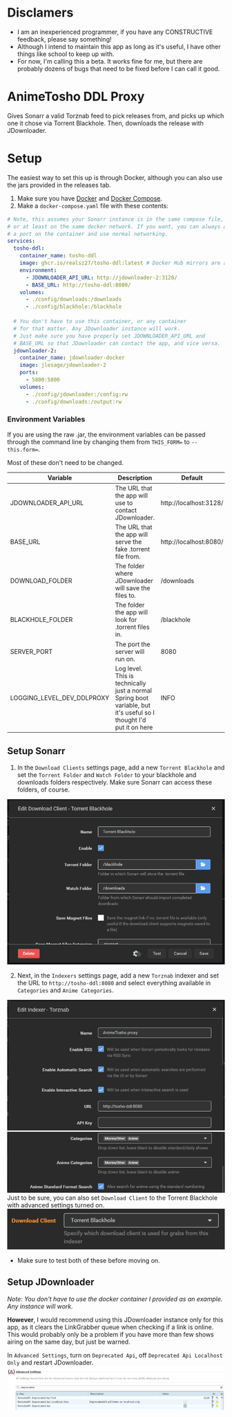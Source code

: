 # Disclamers
- I am an inexperienced programmer, if you have any CONSTRUCTIVE feedback, please say something!
- Although I intend to maintain this app as long as it's useful, I have other things like school to keep up with.
- For now, I'm calling this a beta. It works fine for me, but there are probably dozens of bugs that need to be fixed before I can call it good.

# AnimeTosho DDL Proxy
Gives Sonarr a valid Torznab feed to pick releases from, and picks up which one it chose via Torrent Blackhole. Then, downloads the release with JDownloader.

# Setup
The easiest way to set this up is through Docker, although you can also use the jars provided in the releases tab.

1. Make sure you have [Docker](https://docs.docker.com/engine/install) and [Docker Compose](https://docs.docker.com/compose/install/#scenario-two-install-the-compose-plugin).
2. Make a `docker-compose.yaml` file with these contents:
~~~yaml
# Note, this assumes your Sonarr instance is in the same compose file,
# or at least on the same docker network. If you want, you can always add 8080 as
# a port on the container and use normal networking.
services:
  tosho-ddl:
    container_name: tosho-ddl
    image: ghcr.io/realsz27/tosho-ddl:latest # Docker Hub mirrors are also available at sz27/tosho-ddl
    environment:
      - JDOWNLOADER_API_URL: http://jdownloader-2:3128/
      - BASE_URL: http://tosho-ddl:8080/
    volumes:
      - ./config/downloads:/downloads
      - ./config/blackhole:/blackhole
        
  # You don't have to use this container, or any container
  # for that matter. Any JDownloader instance will work.
  # Just make sure you have properly set JDOWNLOADER_API_URL and
  # BASE_URL so that JDownloader can contact the app, and vice versa.
  jdownloader-2:
    container_name: jdownloader-docker
    image: jlesage/jdownloader-2
    ports:
      - 5800:5800
    volumes:
      - ./config/jdownloader:/config:rw
      - ./config/downloads:/output:rw
~~~
### Environment Variables
If you are using the raw .jar, the environment variables can be passed through the command line by changing them from `THIS_FORM=` to `--this.form=`.

Most of these don't need to be changed.

| Variable                   | Description                                                                                                        | Default                |
|----------------------------|--------------------------------------------------------------------------------------------------------------------|------------------------|
| JDOWNLOADER_API_URL        | The URL that the app will use to contact JDownloader.                                                              | http://localhost:3128/ |
| BASE_URL                   | The URL that the app will serve the fake .torrent file from.                                                       | http://localhost:8080/ |
| DOWNLOAD_FOLDER            | The folder where JDownloader will save the files to.                                                               | /downloads             |
| BLACKHOLE_FOLDER           | The folder the app will look for .torrent files in.                                                                | /blackhole             |
| SERVER_PORT                | The port the server will run on.                                                                                   | 8080                   |
| LOGGING_LEVEL_DEV_DDLPROXY | Log level. This is technically just a normal Spring boot variable, but it's useful so I thought I'd put it on here | INFO                   |

## Setup Sonarr
1. In the `Download Clients` settings page, add a new `Torrent Blackhole` and set the `Torrent Folder` and `Watch Folder` to your blackhole and downloads folders respectively. Make sure Sonarr can access these folders, of course.

![blackhole-img.png](images/blackhole-img.png)

2. Next, in the `Indexers` settings page, add a new `Torznab` indexer and set the URL to `http://tosho-ddl:8080` and select everything available in `Categories` and `Anime Categories`.

![torznab-1.png](images/torznab-1.png)
![torznab-2.png](images/torznab-2.png)
Just to be sure, you can also set `Download Client` to the Torrent Blackhole with advanced settings turned on.
![advanced-download-client.png](images/advanced-download-client.png)
- Make sure to test both of these before moving on.

## Setup JDownloader
*Note: You don't have to use the docker container I provided as an example. Any instance will work.*

**However**, I would recommend using this JDownloader instance only for this app, as it clears the LinkGrabber queue when checking if a link is online. This would probably only be a problem if you have more than few shows airing on the same day, but just be warned.

In `Advanced Settings`, turn on `Deprecated Api`, off `Deprecated Api Localhost Only` and restart JDownloader.
![jdownloader.png](images/jdownloader.png)

